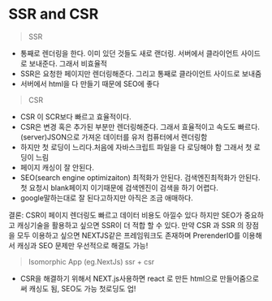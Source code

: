 # SSR and CSR

> SSR 
  - 통째로 렌더링을 한다. 이미 있던 것들도 새로 랜더링. 서버에서 클라이언트 사이드로 보내준다. 그래서 비효율적
  - SSR은 요청한 페이지만 렌더링해준다. 그리고 통째로 클라이언트 사이드로 보내줌
  - 서버에서 html을 다 만들기 때문에 SEO에 좋다

> CSR 
  - CSR 이 SCR보다 빠르고 효율적이다.
  - CSR은 변경 혹은 추가된 부분만 렌더링해준다. 그래서 효율적이고 속도도 빠르다. (server)JSON으로 가져온 데이터를 유저 컴퓨터에서 렌더링함 
  - 하지만 첫 로딩이 느리다.처음에 자바스크립트 파일을 다 로딩해야 함 그래서 첫 로딩이 느림
  - 페이지 캐싱이 잘 안된다. 
  - SEO(search engine optimizaiton) 최적화가 안된다. 검색엔진최적화가 안된다. 첫 요청시 blank페이지 이기때문에 검색엔진이 검색을 하기 어렵다.
  - google말하는대로 잘 된다고하지만 아직은 조금 애매하다. 

결론: CSR이 페이지 렌더링도 빠르고 데이터 비용도 아낄수 있다 하지만 SEO가 중요하고 캐싱기술을 활용하고 싶으면 SSR이 더 적합 할 수 있다. 
만약 CSR 과 SSR 의 장점을 모두 이용하고 싶으면 NEXTJS같은 프레임워크도 존재하며 PrerenderIO를 이용해서 캐싱과 SEO 문제만 우선적으로 해결도 가능!

> Isomorphic App (eg.NextJs) ssr + csr 
  - CSR을 해결하기 위해서 NEXT.js사용하면  react 로 만든 html으로 만들어줌으로써 캐싱도 됨, SEO도 가능 첫로딩도 업!
